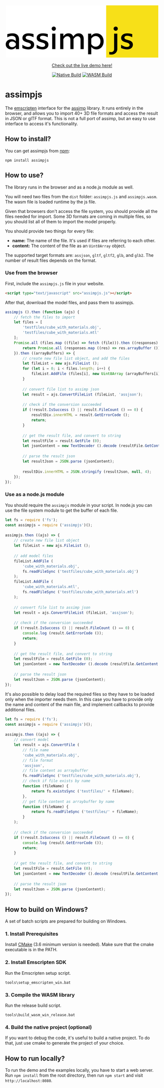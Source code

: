 <div align="center">
    
<img src="docs/images/assimpjs_logo_small.png?raw=true"> <br>

[Check out the live demo here!](http://kovacsv.github.io/assimpjs)

[![Native Build](https://github.com/kovacsv/assimpjs/actions/workflows/native_build.yml/badge.svg)](https://github.com/kovacsv/assimpjs/actions/workflows/native_build.yml)
[![WASM Build](https://github.com/kovacsv/assimpjs/actions/workflows/wasm_build.yml/badge.svg)](https://github.com/kovacsv/assimpjs/actions/workflows/wasm_build.yml)
    
</div>

# assimpjs

The [emscripten](https://emscripten.org) interface for the [assimp](https://github.com/assimp/assimp) library. It runs entirely in the browser, and allows you to import 40+ 3D file formats and access the result in JSON or glTF format. This is not a full port of assimp, but an easy to use interface to access it's functionality.

## How to install?

You can get assimpjs from [npm](https://www.npmjs.com/package/assimpjs):

```
npm install assimpjs
```

## How to use?

The library runs in the browser and as a node.js module as well.

You will need two files from the `dist` folder: `assimpjs.js` and `assimpjs.wasm`. The wasm file is loaded runtime by the js file.

Given that browsers don't access the file system, you should provide all the files needed for import. Some 3D formats are coming in multiple files, so you should list all of them to import the model properly.

You should provide two things for every file:
- **name:** The name of the file. It's used if files are referring to each other.
- **content:** The content of the file as an `Uint8Array` object.

The supported target formats are: `assjson`, `gltf`, `gltf2`, `glb`, and `glb2`. The number of result files depends on the format.

### Use from the browser

First, include the `assimpjs.js` file in your website.

```html
<script type="text/javascript" src="assimpjs.js"></script>
```

After that, download the model files, and pass them to assimpjs.

```js
assimpjs ().then (function (ajs) {
    // fetch the files to import
    let files = [
        'testfiles/cube_with_materials.obj',
        'testfiles/cube_with_materials.mtl'
    ];
    Promise.all (files.map ((file) => fetch (file))).then ((responses) => {
        return Promise.all (responses.map ((res) => res.arrayBuffer ()));
    }).then ((arrayBuffers) => {
        // create new file list object, and add the files
        let fileList = new ajs.FileList ();
        for (let i = 0; i < files.length; i++) {
            fileList.AddFile (files[i], new Uint8Array (arrayBuffers[i]));
        }
        
        // convert file list to assimp json
        let result = ajs.ConvertFileList (fileList, 'assjson');
        
        // check if the conversion succeeded
        if (!result.IsSuccess () || result.FileCount () == 0) {
            resultDiv.innerHTML = result.GetErrorCode ();
            return;
        }

        // get the result file, and convert to string
        let resultFile = result.GetFile (0);
        let jsonContent = new TextDecoder ().decode (resultFile.GetContent ());

        // parse the result json
        let resultJson = JSON.parse (jsonContent);
        
        resultDiv.innerHTML = JSON.stringify (resultJson, null, 4);
    });
});
```

### Use as a node.js module

You should require the `assimpjs` module in your script. In node.js you can use the file system module to get the buffer of each file.

```js
let fs = require ('fs');
const assimpjs = require ('assimpjs')();

assimpjs.then ((ajs) => {
    // create new file list object
    let fileList = new ajs.FileList ();
    
    // add model files
    fileList.AddFile (
        'cube_with_materials.obj',
        fs.readFileSync ('testfiles/cube_with_materials.obj')
    );
    fileList.AddFile (
        'cube_with_materials.mtl',
        fs.readFileSync ('testfiles/cube_with_materials.mtl')
    );
    
    // convert file list to assimp json
    let result = ajs.ConvertFileList (fileList, 'assjson');

    // check if the conversion succeeded
    if (!result.IsSuccess () || result.FileCount () == 0) {
        console.log (result.GetErrorCode ());
        return;
    }

    // get the result file, and convert to string
    let resultFile = result.GetFile (0);
    let jsonContent = new TextDecoder ().decode (resultFile.GetContent ());

    // parse the result json
    let resultJson = JSON.parse (jsonContent);
});
```

It's also possible to delay load the required files so they have to be loaded only when the importer needs them. In this case you have to provide only the name and content of the main file, and implement callbacks to provide additional files.

```js
let fs = require ('fs');
const assimpjs = require ('assimpjs')();

assimpjs.then ((ajs) => {
    // convert model
    let result = ajs.ConvertFile (
        // file name
        'cube_with_materials.obj',
        // file format
        'assjson',
        // file content as arraybuffer
        fs.readFileSync ('testfiles/cube_with_materials.obj'),
        // check if file exists by name
        function (fileName) {
            return fs.existsSync ('testfiles/' + fileName);
        },
        // get file content as arraybuffer by name
        function (fileName) {
            return fs.readFileSync ('testfiles/' + fileName);
        }
    );
    
    // check if the conversion succeeded
    if (!result.IsSuccess () || result.FileCount () == 0) {
        console.log (result.GetErrorCode ());
        return;
    }

    // get the result file, and convert to string
    let resultFile = result.GetFile (0);
    let jsonContent = new TextDecoder ().decode (resultFile.GetContent ());

    // parse the result json
    let resultJson = JSON.parse (jsonContent);
});
```

## How to build on Windows?

A set of batch scripts are prepared for building on Windows.

### 1. Install Prerequisites

Install [CMake](https://cmake.org) (3.6 minimum version is needed). Make sure that the cmake executable is in the PATH.

### 2. Install Emscripten SDK

Run the Emscripten setup script.

```
tools\setup_emscripten_win.bat
```

### 3. Compile the WASM library

Run the release build script.

```
tools\build_wasm_win_release.bat
```

### 4. Build the native project (optional)

If you want to debug the code, it's useful to build a native project. To do that, just use cmake to generate the project of your choice.

## How to run locally?

To run the demo and the examples locally, you have to start a web server. Run `npm install` from the root directory, then run `npm start` and visit `http://localhost:8080`.

